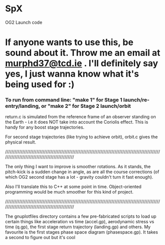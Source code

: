 SpX
===

OG2 Launch code

# If anyone wants to use this, be sound about it. Throw me an email at murphd37@tcd.ie . I'll definitely say yes, I just wanna know what it's being used for :) #

### To run from command line: "make 1" for Stage 1 launch/re-entry/landing, or "make 2" for Stage 2 launch/orbit ###

return.c is simulated from the reference frame of an observer standing on the Earth - i.e it does NOT take into account the Coriolis effect. This is handy for any boost stage trajectories.

For second stage trajectories (like trying to achieve orbit), orbit.c gives the physical result.

///////////////////////////////////////////////////////////////////////////////////////////////////////////////////////////////////////////////

The only thing I want to improve is smoother rotations. As it stands, the pitch-kick is a sudden change in angle, as are all the course corrections (of which OG2 second stage has a lot - gravity couldn't turn it fast enough). 

Also I'll translate this to C++ at some point in time. Object-oriented programming would be much smoother for this kind of project.

///////////////////////////////////////////////////////////////////////////////////////////////////////////////////////////////////////////////

The gnuplotfiles directory contains a few pre-fabricated scripts to load up certain things like acceleration vs time (accel.gp), aerodynamic stress vs time (q.gp), the first stage return trajectory (landing.gp) and others. My favourite is the first stages phase space diagram (phasespace.gp). It takes a second to figure out but it's cool
